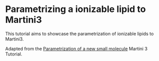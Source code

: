 # Parametrizing a ionizable lipid to Martini3
This tutorial aims to showcase the parametrization of ionizable lipids to Martini3.

Adapted from the [Parametrization of a new small molecule](https://github.com/ricalessandri/Martini3-small-molecules/blob/main/tutorials/M3tutorials--parameterizing-a-new-small-molecule.md) Martini 3 Tutorial.
